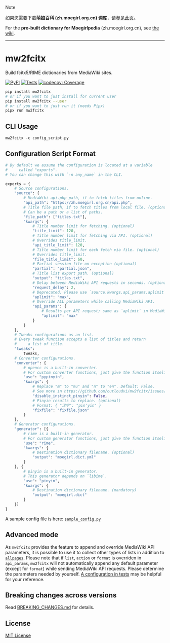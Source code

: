 > [!NOTE]
> 如果您需要下载**萌娘百科 (zh.moegirl.org.cn) 词库**，请[参见此页](https://github.com/outloudvi/mw2fcitx/wiki/fcitx5-pinyin-moegirl)。
>
> For the **pre-built dictionary for Moegirlpedia** (zh.moegirl.org.cn), see [the wiki](https://github.com/outloudvi/mw2fcitx/wiki/fcitx5-pinyin-moegirl#extra-dictionaries).

---

# mw2fcitx

Build fcitx5/RIME dictionaries from MediaWiki sites.

[![PyPI](https://img.shields.io/pypi/v/mw2fcitx)](https://pypi.org/project/mw2fcitx/)
[![Tests](https://github.com/outloudvi/mw2fcitx/actions/workflows/test.yml/badge.svg)](https://github.com/outloudvi/mw2fcitx/actions/workflows/test.yml)
[![codecov: Coverage](https://codecov.io/gh/outloudvi/mw2fcitx/graph/badge.svg?token=1RP1099913)](https://codecov.io/gh/outloudvi/mw2fcitx)

```sh
pip install mw2fcitx
# or if you want to just install for current user
pip install mw2fcitx --user
# or if you want to just run it (needs Pipx)
pipx run mw2fcitx
```

## CLI Usage

```
mw2fcitx -c config_script.py
```

## Configuration Script Format

```python
# By default we assume the configuration is located at a variable
#     called "exports".
# You can change this with `-n any_name` in the CLI.

exports = {
    # Source configurations.
    "source": {
        # MediaWiki api.php path, if to fetch titles from online.
        "api_path": "https://zh.moegirl.org.cn/api.php",
        # Title file path, if to fetch titles from local file. (optional)
        # Can be a path or a list of paths.
        "file_path": ["titles.txt"],
        "kwargs": {
            # Title number limit for fetching. (optional)
            "title_limit": 120,
            # Title number limit for fetching via API. (optional)
            # Overrides title_limit.
            "api_title_limit": 120,
            # Title number limit for each fetch via file. (optional)
            # Overrides title_limit.
            "file_title_limit": 60,
            # Partial session file on exception (optional)
            "partial": "partial.json",
            # Title list export path. (optional)
            "output": "titles.txt",
            # Delay between MediaWiki API requests in seconds. (optional)
            "request_delay": 2,
            # Deprecated. Please use `source.kwargs.api_params.aplimit` instead. (optional)
            "aplimit": "max",
            # Override ALL parameters while calling MediaWiki API.
            "api_params": {
                # Results per API request; same as `aplimit` in MediaWiki docs. (optional)
                "aplimit": "max"
            }
        }
    },
    # Tweaks configurations as an list.
    # Every tweak function accepts a list of titles and return
    #     a list of title.
    "tweaks":
        tweaks,
    # Converter configurations.
    "converter": {
        # opencc is a built-in converter.
        # For custom converter functions, just give the function itself.
        "use": "pypinyin",
        "kwargs": {
            # Replace "m" to "mu" and "n" to "en". Default: False.
            # See more in https://github.com/outloudvi/mw2fcitx/issues/29 .
            "disable_instinct_pinyin": False,
            # Pinyin results to replace. (optional)
            # Format: { "汉字": "pin'yin" }
            "fixfile": "fixfile.json"
        }
    },
    # Generator configurations.
    "generator": [{
        # rime is a built-in generator.
        # For custom generator functions, just give the function itself.
        "use": "rime",
        "kwargs": {
            # Destination dictionary filename. (optional)
            "output": "moegirl.dict.yml"
        }
    }, {
        # pinyin is a built-in generator.
        # This generator depends on `libime`.
        "use": "pinyin",
        "kwargs": {
            # Destination dictionary filename. (mandatory)
            "output": "moegirl.dict"
        }
    }]
}
```

A sample config file is here: [`sample_config.py`](https://github.com/outloudvi/mw2fcitx/blob/master/mw2fcitx/sample_config.py)

## Advanced mode

As `mw2fcitx` provides the feature to append and override MediaWiki API parameters, it is possible to use it to collect other types of lists in addition to [`allpages`](https://www.mediawiki.org/wiki/Special:MyLanguage/API:Allpages). Please note that if `list`, `action` or `format` is overriden in `api_params`, `mw2fcitx` will not automatically append any default parameter (except for `format`) while sending MediaWiki API requests. Please determine the parameters needed by yourself. [A configuration in tests](tests/cli/conf_list_categorymembers.py) may be helpful for your reference.

## Breaking changes across versions

Read [BREAKING_CHANGES.md](./BREAKING_CHANGES.md) for details.

## License

[MIT License](https://github.com/outloudvi/mw2fcitx/blob/master/LICENSE)

